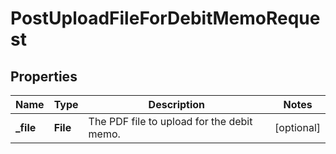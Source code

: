 

# PostUploadFileForDebitMemoRequest


## Properties

| Name | Type | Description | Notes |
|------------ | ------------- | ------------- | -------------|
|**_file** | **File** | The PDF file to upload for the debit memo.  |  [optional] |



